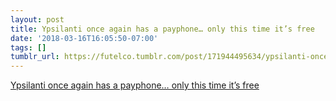 ```yaml
---
layout: post
title: Ypsilanti once again has a payphone… only this time it’s free
date: '2018-03-16T16:05:50-07:00'
tags: []
tumblr_url: https://futelco.tumblr.com/post/171944495634/ypsilanti-once-again-has-a-payphone-only-this
---
```

[Ypsilanti once again has a payphone… only this time it’s free](http://markmaynard.com/2018/03/ypsilanti-once-again-has-a-payphone-only-this-time-its-free/)  
